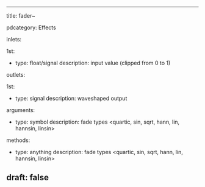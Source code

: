 --- 


title: fader~

pdcategory: Effects

inlets:

  1st:
  - type: float/signal
    description: input value (clipped from 0 to 1)

outlets:

  1st:
  - type: signal
    description: waveshaped output

arguments:
  - type: symbol
    description: fade types <quartic, sin, sqrt, hann, lin, hannsin, linsin>

methods:
  - type: anything
    description: fade types <quartic, sin, sqrt, hann, lin, hannsin, linsin>



draft: false
---